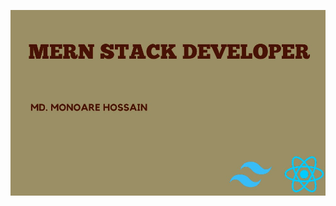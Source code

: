 ![Cover image!](https://raw.githubusercontent.com/monoare/monoare/main/Brown%20%20Business%20Card(1).jpg)
